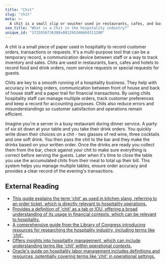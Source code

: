 ```yaml
---
title: "Chit"
slug: "chit"
meta: >-
  A chit is a small slip or voucher used in restaurants, cafes, and bars to record orders or transactions. It helps keep track of customer requests and billing.
seo_title: "What is a Chit in the hospitality industry?"
unique_id: "1725916736388x801295346684311200"
---
```


A chit is a small piece of paper used in hospitality to record customer orders, transactions or requests. It's a multi-purpose tool that can be a temporary record, a communication device between staff or a way to track inventory and sales. Chits are used in restaurants, bars, cafes and hotels to record food and drink orders, room service requests or special requests for guests.

Chits are key to a smooth running of a hospitality business. They help with accuracy in taking orders, communication between front of house and back of house staff and a paper trail for financial transactions. By using chits hospitality staff can manage multiple orders, track customer preferences and keep a record for accounting purposes. Chits also reduce errors and misunderstandings so customer satisfaction and operations remain efficient.

Imagine you're a server in a busy restaurant during dinner service. A party of six sit down at your table and you take their drink orders. You quickly write down their choices on a chit - two glasses of red wine, three cocktails and one soft drink. You then pass the chit to the bar and they make the drinks based on your written order. Once the drinks are ready you collect them from the bar, check against your chit to make sure everything is correct before serving the guests. Later when it's time to close the table you use the accumulated chits from their meal to total up their bill. This system helps you manage multiple tables, ensure order accuracy and provides a clear record of the evening's transactions.

## External Reading

- [This guide explains the term 'chit' as used in kitchen slang, referring to an order ticket, which is directly relevant to hospitality operations.](https://pos.toasttab.com/blog/on-the-line/popular-kitchen-slang-terms?srsltid=AfmBOorly11ec0gmrPWFm5OzoTpP0En-NNqeTMnX3Q8ZMqjfoKqqACw4)
- [Provides a definition of 'chit' as a tab or IOU, offering a broad understanding of its usage in financial contexts, which can be relevant to hospitality.](https://www.vocabulary.com/dictionary/chit)
- [A comprehensive guide from the Library of Congress introducing resources for researching the hospitality industry, including terms like 'chit'.](https://guides.loc.gov/hospitality-restaurants-hotels)
- [Offers insights into hospitality management, which can include understanding terms like 'chit' within operational contexts.](https://www.canarytechnologies.com/hotel-terminology/hospitality-management)
- [Oracle's guide on hospitality labor management includes definitions and resources, potentially covering terms like 'chit' in operational settings.](https://docs.oracle.com/cd/E66143_01/doc.850/e90996.pdf)